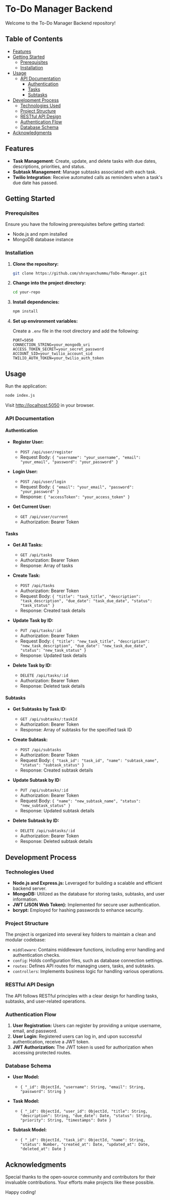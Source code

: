 # To-Do Manager Backend

Welcome to the To-Do Manager Backend repository! 

## Table of Contents

- [Features](#features)
- [Getting Started](#getting-started)
  - [Prerequisites](#prerequisites)
  - [Installation](#installation)
- [Usage](#usage)
  - [API Documentation](#api-documentation)
    - [Authentication](#authentication)
    - [Tasks](#tasks)
    - [Subtasks](#subtasks)
- [Development Process](#development-process)
  - [Technologies Used](#technologies-used)
  - [Project Structure](#project-structure)
  - [RESTful API Design](#restful-api-design)
  - [Authentication Flow](#authentication-flow)
  - [Database Schema](#database-schema)
- [Acknowledgments](#acknowledgments)

## Features

- **Task Management**: Create, update, and delete tasks with due dates, descriptions, priorities, and status.
- **Subtask Management**: Manage subtasks associated with each task.
- **Twilio Integration**: Receive automated calls as reminders when a task's due date has passed.

## Getting Started

### Prerequisites

Ensure you have the following prerequisites before getting started:

- Node.js and npm installed
- MongoDB database instance

### Installation

1. **Clone the repository:**

    ```bash
    git clone https://github.com/shrayanchummu/ToDo-Manager.git
    ```

2. **Change into the project directory:**

    ```bash
    cd your-repo
    ```

3. **Install dependencies:**

    ```bash
    npm install
    ```

4. **Set up environment variables:**

    Create a `.env` file in the root directory and add the following:

    ```plaintext
    PORT=5050
    CONNECTION_STRING=your_mongodb_uri
    ACCESS_TOKEN_SECRET=your_secret_password
    ACCOUNT_SID=your_twilio_account_sid
    TWILIO_AUTH_TOKEN=your_twilio_auth_token
    ```

## Usage

Run the application:

```bash
node index.js
```

Visit [http://localhost:5050](http://localhost:5050) in your browser.

### API Documentation

#### Authentication

- **Register User:**
  - `POST /api/user/register`
  - Request Body: `{ "username": "your_username", "email": "your_email", "password": "your_password" }`

- **Login User:**
  - `POST /api/user/login`
  - Request Body: `{ "email": "your_email", "password": "your_password" }`
  - Response: `{ "accessToken": "your_access_token" }`

- **Get Current User:**
  - `GET /api/user/current`
  - Authorization: Bearer Token

#### Tasks

- **Get All Tasks:**
  - `GET /api/tasks`
  - Authorization: Bearer Token
  - Response: Array of tasks

- **Create Task:**
  - `POST /api/tasks`
  - Authorization: Bearer Token
  - Request Body: `{ "title": "task_title", "description": "task_description", "due_date": "task_due_date", "status": "task_status" }`
  - Response: Created task details

- **Update Task by ID:**
  - `PUT /api/tasks/:id`
  - Authorization: Bearer Token
  - Request Body: `{ "title": "new_task_title", "description": "new_task_description", "due_date": "new_task_due_date", "status": "new_task_status" }`
  - Response: Updated task details

- **Delete Task by ID:**
  - `DELETE /api/tasks/:id`
  - Authorization: Bearer Token
  - Response: Deleted task details

#### Subtasks

- **Get Subtasks by Task ID:**
  - `GET /api/subtasks/:taskId`
  - Authorization: Bearer Token
  - Response: Array of subtasks for the specified task ID

- **Create Subtask:**
  - `POST /api/subtasks`
  - Authorization: Bearer Token
  - Request Body: `{ "task_id": "task_id", "name": "subtask_name", "status": "subtask_status" }`
  - Response: Created subtask details

- **Update Subtask by ID:**
  - `PUT /api/subtasks/:id`
  - Authorization: Bearer Token
  - Request Body: `{ "name": "new_subtask_name", "status": "new_subtask_status" }`
  - Response: Updated subtask details

- **Delete Subtask by ID:**
  - `DELETE /api/subtasks/:id`
  - Authorization: Bearer Token
  - Response: Deleted subtask details
 
## Development Process

### Technologies Used

- **Node.js and Express.js:** Leveraged for building a scalable and efficient backend server.
- **MongoDB:** Utilized as the database for storing tasks, subtasks, and user information.
- **JWT (JSON Web Token):** Implemented for secure user authentication.
- **bcrypt:** Employed for hashing passwords to enhance security.

### Project Structure

The project is organized into several key folders to maintain a clean and modular codebase:

- `middleware`: Contains middleware functions, including error handling and authentication checks.
- `config`: Holds configuration files, such as database connection settings.
- `routes`: Defines API routes for managing users, tasks, and subtasks.
- `controllers`: Implements business logic for handling various operations.

### RESTful API Design

The API follows RESTful principles with a clear design for handling tasks, subtasks, and user-related operations.

### Authentication Flow

1. **User Registration:** Users can register by providing a unique username, email, and password.
2. **User Login:** Registered users can log in, and upon successful authentication, receive a JWT token.
3. **JWT Authorization:** The JWT token is used for authorization when accessing protected routes.

### Database Schema

- **User Model:**
  - `{ "_id": ObjectId, "username": String, "email": String, "password": String }`

- **Task Model:**
  - `{ "_id": ObjectId, "user_id": ObjectId, "title": String, "description": String, "due_date": Date, "status": String, "priority": String, "timestamps": Date }`

- **Subtask Model:**
  - `{ "_id": ObjectId, "task_id": ObjectId, "name": String, "status": Number, "created_at": Date, "updated_at": Date, "deleted_at": Date }`

## Acknowledgments

Special thanks to the open-source community and contributors for their invaluable contributions. Your efforts make projects like these possible.

Happy coding!
